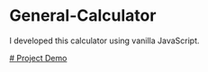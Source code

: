 # General-Calculator
I developed this calculator using vanilla JavaScript.

[# Project Demo](https://comfy-pastelito-9ddcba.netlify.app/)
